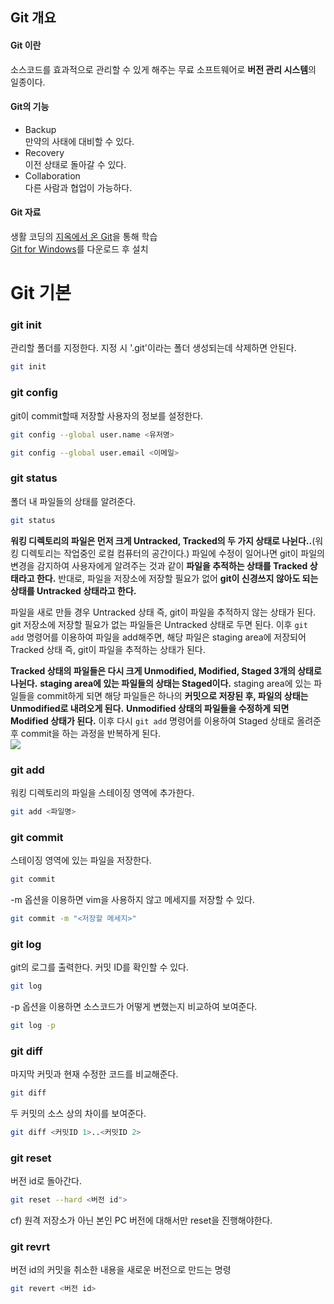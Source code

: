 
## Git 개요
#### Git 이란
소스코드를 효과적으로 관리할 수 있게 해주는 무료 소프트웨어로 **버전 관리 시스템**의 일종이다.

#### Git의 기능
- Backup  
  만약의 사태에 대비할 수 있다.
- Recovery  
  이전 상태로 돌아갈 수 있다.
- Collaboration  
  다른 사람과 협업이 가능하다.

#### Git  자료
생활 코딩의 [지옥에서 온 Git](https://www.youtube.com/watch?v=hFJZwOfme6w&list=PLuHgQVnccGMA8iwZwrGyNXCGy2LAAsTXk)을 통해 학습  
[Git for Windows](https://gitforwindows.org/)를 다운로드 후 설치

# Git 기본 
### git init  
관리할 폴더를 지정한다. 지정 시 '.git'이라는 폴더 생성되는데 삭제하면 안된다.  
```bash
git init
```

### git config
git이 commit할때 저장할 사용자의 정보를 설정한다.
```bash
git config --global user.name <유저명>
```
```bash
git config --global user.email <이메일>
```

### git status  
폴더 내 파일들의 상태를 알려준다.
```bash
git status
```
**워킹 디렉토리의 파일은 먼저 크게 Untracked, Tracked의 두 가지 상태로 나뉜다..**(워킹 디렉토리는 작업중인 로컬 컴퓨터의 공간이다.) 파일에 수정이 일어나면 git이 파일의 변경을 감지하여 사용자에게 알려주는 것과 같이 **파일을 추적하는 상태를 Tracked 상태라고 한다.** 반대로, 파일을 저장소에 저장할 필요가 없어 **git이 신경쓰지 않아도 되는 상태를 Untracked 상태라고 한다.**

파일을 새로 만들 경우 Untracked 상태 즉, git이 파일을 추적하지 않는 상태가 된다. git 저장소에 저장할 필요가 없는 파일들은 Untracked 상태로 두면 된다. 이후 `git add` 명령어를 이용하여 파일을 add해주면, 해당 파일은 staging area에 저장되어 Tracked 상태 즉, git이 파일을 추적하는 상태가 된다.

**Tracked 상태의 파일들은 다시 크게 Unmodified, Modified, Staged 3개의 상태로 나뉜다.** **staging area에 있는 파일들의 상태는 Staged이다.** staging area에 있는 파일들을 commit하게 되면 해당 파일들은 하나의 **커밋으로 저장된 후, 파일의 상태는 Unmodified로 내려오게 된다.** **Unmodified 상태의 파일들을 수정하게 되면 Modified 상태가 된다.** 이후 다시 `git add` 명령어를 이용하여 Staged 상태로 올려준 후 commit을 하는 과정을 반복하게 된다.  
<img src=https://git-scm.com/book/en/v2/images/lifecycle.png>

### git add
워킹 디렉토리의 파일을 스테이징 영역에 추가한다.
```bash
git add <파일명>
```

### git commit
스테이징 영역에 있는 파일을 저장한다.
```bash
git commit
```
-m 옵션을 이용하면 vim을 사용하지 않고 메세지를 저장할 수 있다.
```bash
git commit -m "<저장할 메세지>"
```

### git log
git의 로그를 출력한다. 커밋 ID를 확인할 수 있다.
```bash
git log
```
-p 옵션을 이용하면 소스코드가 어떻게 변했는지 비교하여 보여준다.
```bash
git log -p
```

### git diff
마지막 커밋과 현재 수정한 코드를 비교해준다.
```bash
git diff
```
두 커밋의 소스 상의 차이를 보여준다.
```bash
git diff <커밋ID 1>..<커밋ID 2>
```

### git reset
버전 id로 돌아간다.
```bash
git reset --hard <버전 id">
```
cf) 원격 저장소가 아닌 본인 PC 버전에 대해서만 reset을 진행해야한다.

### git revrt
버전 id의 커밋을 취소한 내용을 새로운 버전으로 만드는 명령
```bash
git revert <버전 id>
```
